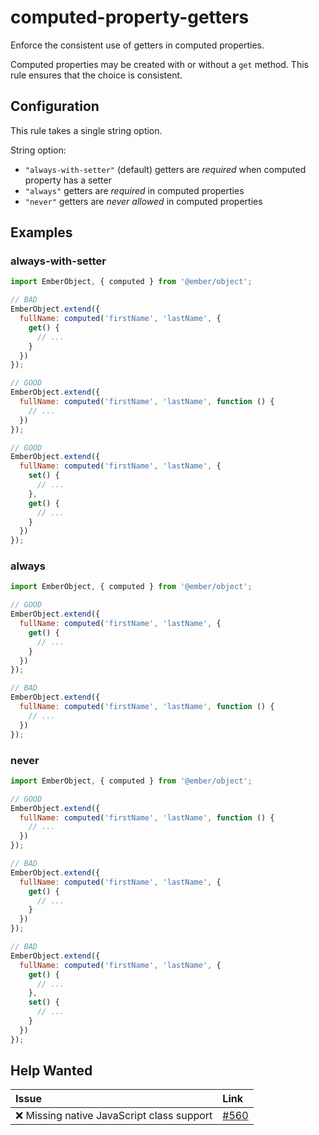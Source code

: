 # computed-property-getters

Enforce the consistent use of getters in computed properties.

Computed properties may be created with or without a `get` method. This rule ensures that the choice
is consistent.

## Configuration

This rule takes a single string option.

String option:

- `"always-with-setter"` (default) getters are *required* when computed property has a setter
- `"always"` getters are *required* in computed properties
- `"never"`  getters are *never allowed* in computed properties

## Examples

### always-with-setter

```js
import EmberObject, { computed } from '@ember/object';

// BAD
EmberObject.extend({
  fullName: computed('firstName', 'lastName', {
    get() {
      // ...
    }
  })
});

// GOOD
EmberObject.extend({
  fullName: computed('firstName', 'lastName', function () {
    // ...
  })
});

// GOOD
EmberObject.extend({
  fullName: computed('firstName', 'lastName', {
    set() {
      // ...
    },
    get() {
      // ...
    }
  })
});
```

### always

```js
import EmberObject, { computed } from '@ember/object';

// GOOD
EmberObject.extend({
  fullName: computed('firstName', 'lastName', {
    get() {
      // ...
    }
  })
});

// BAD
EmberObject.extend({
  fullName: computed('firstName', 'lastName', function () {
    // ...
  })
});
```

### never

```js
import EmberObject, { computed } from '@ember/object';

// GOOD
EmberObject.extend({
  fullName: computed('firstName', 'lastName', function () {
    // ...
  })
});

// BAD
EmberObject.extend({
  fullName: computed('firstName', 'lastName', {
    get() {
      // ...
    }
  })
});

// BAD
EmberObject.extend({
  fullName: computed('firstName', 'lastName', {
    get() {
      // ...
    },
    set() {
      // ...
    }
  })
});
```

## Help Wanted

| Issue | Link |
| :-- | :-- |
| ❌ Missing native JavaScript class support | [#560](https://github.com/ember-cli/eslint-plugin-ember/issues/560) |
